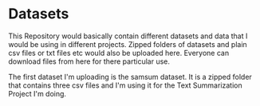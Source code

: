 # Datasets

This Repository would basically contain different datasets and data that I would be using in different projects.
Zipped folders of datasets and plain csv files or txt files etc would also be uploaded here.
Everyone can download files from here for there particular use.

The first dataset I'm uploading is the samsum dataset.
It is a zipped folder that contains three csv files and I'm using it for the Text Summarization Project I'm doing.
